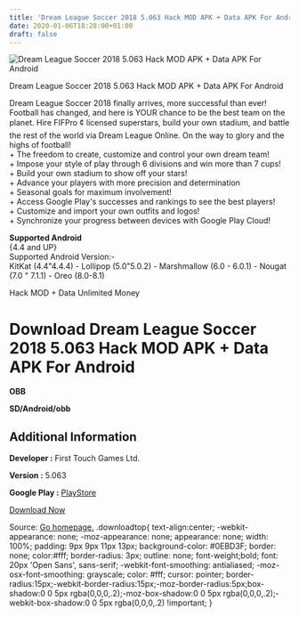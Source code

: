```yaml
---
title: 'Dream League Soccer 2018 5.063 Hack MOD APK + Data APK For Android'
date: 2020-01-06T18:28:00+01:00
draft: false
---
```


![Dream League Soccer 2018 5.063 Hack MOD APK + Data APK For Android](https://i0.wp.com/apkhome.net/wp-content/uploads/2018/07/Dream-League-Soccer-2018-5.063.png "Dream League Soccer 2018 5.063 Hack MOD APK + Data APK For Android")

  

Dream League Soccer 2018 5.063 Hack MOD APK + Data APK For Android

Dream League Soccer 2018 finally arrives, more successful than ever! Football has changed, and here is YOUR chance to be the best team on the planet. Hire FIFPro ¢ licensed superstars, build your own stadium, and battle the rest of the world via Dream League Online. On the way to glory and the highs of football!  
\+ The freedom to create, customize and control your own dream team!  
\+ Impose your style of play through 6 divisions and win more than 7 cups!  
\+ Build your own stadium to show off your stars!  
\+ Advance your players with more precision and determination  
\+ Seasonal goals for maximum involvement!  
\+ Access Google Play's successes and rankings to see the best players!  
\+ Customize and import your own outfits and logos!  
\+ Synchronize your progress between devices with Google Play Cloud!

**Supported Android**  
{4.4 and UP}  
Supported Android Version:-  
KitKat (4.4"4.4.4) - Lollipop (5.0"5.0.2) - Marshmallow (6.0 - 6.0.1) - Nougat (7.0 " 7.1.1) - Oreo (8.0-8.1)

Hack MOD + Data Unlimited Money

Download Dream League Soccer 2018 5.063 Hack MOD APK + Data APK For Android
===========================================================================

**OBB**

**SD/Android/obb**

Additional Information
----------------------

**Developer :** First Touch Games Ltd.

**Version :** 5.063

**Google Play :** [PlayStore](https://play.google.com/store/apps/details?id=com.firsttouchgames.dls3)

  

[Download Now](https://store4app.co/post/dream-league-soccer-2018-5-063-hack-mod-apk-data-apk-for-android_1573672024)

  
Source: [Go homepage.](https://store4app.co/post/dream-league-soccer-2018-5-063-hack-mod-apk-data-apk-for-android_1573672024) .downloadtop{ text-align:center; -webkit-appearance: none; -moz-appearance: none; appearance: none; width: 100%; padding: 9px 9px 11px 13px; background-color: #0EBD3F; border: none; color:#fff; border-radius: 3px; outline: none; font-weight;bold; font: 20px 'Open Sans', sans-serif; -webkit-font-smoothing: antialiased; -moz-osx-font-smoothing: grayscale; color: #fff; cursor: pointer; border-radius:15px;-webkit-border-radius:15px;-moz-border-radius:5px;box-shadow:0 0 5px rgba(0,0,0,.2);-moz-box-shadow:0 0 5px rgba(0,0,0,.2);-webkit-box-shadow:0 0 5px rgba(0,0,0,.2) !important; }